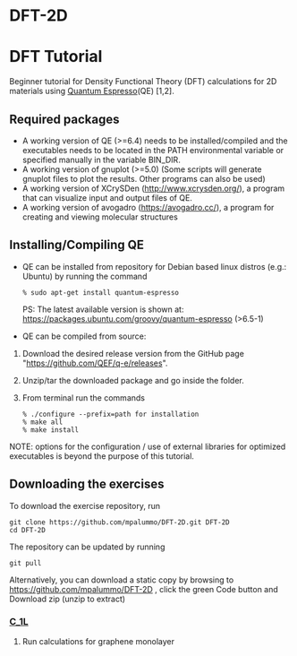 # DFT-2D

# DFT Tutorial 
Beginner tutorial for Density Functional Theory (DFT) calculations for 2D materials using [Quantum Espresso](https://www.quantum-espresso.org/)(QE) [1,2]. 

## Required packages
* A working version of QE (>=6.4) needs to be installed/compiled and the executables needs to be located in the PATH environmental variable or specified manually in the variable BIN_DIR.
* A working version of gnuplot (>=5.0) (Some scripts will generate gnuplot files to plot the results. Other programs can also be used)
* A working version of XCrySDen (http://www.xcrysden.org/), a program that can visualize input and output files of QE.
* A working version of avogadro (https://avogadro.cc/), a program for creating and viewing molecular structures

## Installing/Compiling QE
* QE can be installed from repository for Debian based linux distros (e.g.: Ubuntu) by running the command
    ```
    % sudo apt-get install quantum-espresso
    ```
    PS: The latest available version is shown at: https://packages.ubuntu.com/groovy/quantum-espresso (>6.5-1)

* QE can be compiled from source:
 1. Download the desired release version from the GitHub page "https://github.com/QEF/q-e/releases". 
 2. Unzip/tar the downloaded package and go inside the folder.
 3. From terminal run the commands

     ```
     % ./configure --prefix=path for installation
     % make all
     % make install
NOTE: options for the configuration / use of external libraries for optimized executables is beyond the purpose of this tutorial.


## Downloading the exercises 

To download the exercise repository, run
  ```
  git clone https://github.com/mpalummo/DFT-2D.git DFT-2D
  cd DFT-2D
  ```
The repository can be updated by running
  ```
  git pull
  ```
Alternatively, you can download a static copy by browsing to https://github.com/mpalummo/DFT-2D , click the green Code button and Download zip (unzip to extract)

### [C_1L ](graphene)
  1. Run calculations for graphene monolayer
